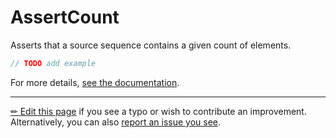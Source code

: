 # AssertCount

Asserts that a source sequence contains a given count of elements.

```c# --destination-file ../code/Program.cs --region statements --project ../code/TryMoreLinq.csproj
// TODO add example
```

For more details, [see the documentation][doc].

---

[&#x270F; Edit this page][edit] if you see a typo or wish to contribute an
improvement. Alternatively, you can also [report an issue you see][issue].


[edit]: https://github.com/morelinq/try/edit/master/m/assert-count.md
[issue]: https://github.com/morelinq/try/issues/new?title=AssertCount
[doc]: https://morelinq.github.io/3.1/ref/api/html/Overload_MoreLinq_MoreEnumerable_AssertCount.htm
